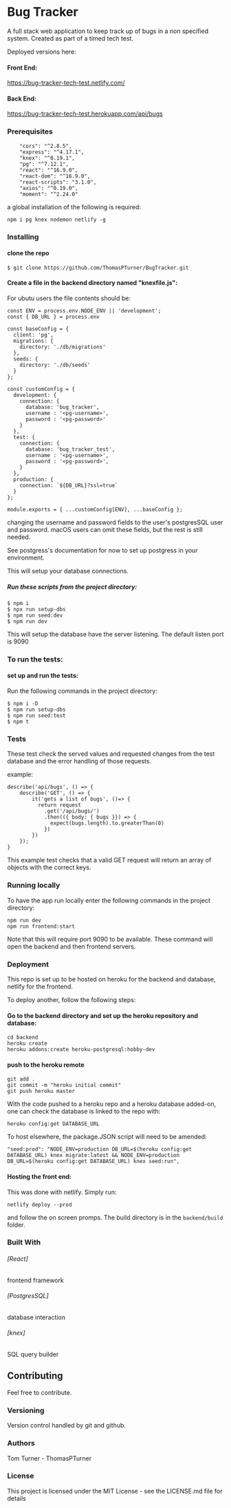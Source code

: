 # Bug Tracker

A full stack web application to keep track up of bugs in a non specified system.
Created as part of a timed tech test.

Deployed versions here:

#### Front End:

https://bug-tracker-tech-test.netlify.com/

#### Back End:

https://bug-tracker-tech-test.herokuapp.com/api/bugs

### Prerequisites

```
    "cors": "^2.8.5",
    "express": "^4.17.1",
    "knex": "^0.19.1",
    "pg": "^7.12.1",
    "react": "^16.9.0",
    "react-dom": "^16.9.0",
    "react-scripts": "3.1.0",
    "axios": "^0.19.0",
    "moment": "^2.24.0"
```

a global installation of the following is required:

``
npm i pg knex nodemon netlify -g
``

### Installing

#### clone the repo

```
$ git clone https://github.com/ThomasPTurner/BugTracker.git
```

#### Create a file in the backend directory named "knexfile.js":

For ubutu users the file contents should be:
```
const ENV = process.env.NODE_ENV || 'development';
const { DB_URL } = process.env

const baseConfig = {
  client: 'pg',
  migrations: {
    directory: './db/migrations'
  },
  seeds: {
    directory: './db/seeds'
  }
};

const customConfig = {
  development: {
    connection: {
      database: 'bug_tracker',
      username : '<pg-username>',
      password : '<pg-password>'
    }
  },
  test: {
    connection: {
      database: 'bug_tracker_test',
      username : '<pg-username>',
      password : '<pg-password>',
    }
  },
  production: {
    connection: `${DB_URL}?ssl=true`
  }
};

module.exports = { ...customConfig[ENV], ...baseConfig };
```

changing the username and password fields to the user's postgresSQL user and password.  macOS users can omit these fields, but the rest is still needed.

See postgress's documentation for now to set up postgress in your environment.

This will setup your database connections.

##### Run these scripts from the project directory:

```
$ npm i
$ npx run setup-dbs
$ npm run seed:dev
$ npm run dev
```
This will setup the database have the server listening. The default listen port is 9090

### To run the tests:

#### set up and run the tests:

Run the following commands in the project directory:

```
$ npm i -D
$ npm run setup-dbs
$ npm run seed:test
$ npm t
```

### Tests
These test check the served values and requested changes from the test database and the error handling of those requests.

example:

```
describe('api/bugs', () => {
    describe('GET', () => {
        it('gets a list of bugs', ()=> {
          return request
            .get('/api/bugs/')
            .then(({ body: { bugs }}) => {
              expect(bugs.length).to.greaterThan(0)
            })
        })
    });
}
```

This example test checks that a valid GET request will return an array of objects with the correct keys.

### Running locally

To have the app run locally enter the following commands in the project directory:

```
npm run dev
npm run frontend:start
```

Note that this will require port 9090 to be available.
These command will open the backend and then frontend servers.

### Deployment
This repo is set up to be hosted on heroku for the backend and database, netlify for the frontend.

To deploy another, follow the following steps:

#### Go to the backend directory and set up the heroku repository and database:

```
cd backend
heroku create
heroku addons:create heroku-postgresql:hobby-dev
```

#### push to the heroku remote

```
git add .
git commit -m "heroku initial commit"
git push heroku master

```


With the code pushed to a heroku repo and a heroku database added-on, one can check the database is linked to the repo with:

```
heroku config:get DATABASE_URL
```

To host elsewhere, the package.JSON script will need to be amended:

```
"seed:prod": "NODE_ENV=production DB_URL=$(heroku config:get DATABASE_URL) knex migrate:latest && NODE_ENV=production DB_URL=$(heroku config:get DATABASE_URL) knex seed:run",
```

#### Hosting the front end:

This was done with netlify. Simply run:


```
netlify deploy --prod
```
and follow the on screen promps. The build directory is in the `backend/build` folder.


### Built With

###### [React]
frontend framework
###### [PostgresSQL]
database interaction
###### [knex]
SQL query builder

## Contributing
Feel free to contribute.

### Versioning
Version control handled by git and github.

### Authors
Tom Turner - ThomasPTurner

### License
This project is licensed under the MIT License - see the LICENSE.md file for details
